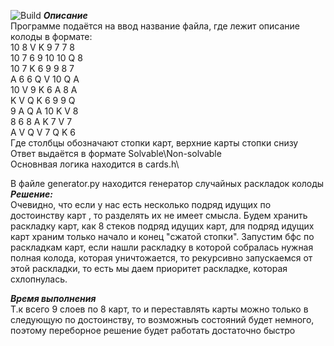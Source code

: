 ![Build](https://github.com/EmilVH/patience_game_solver/workflows/Build/badge.svg)
***Описание***\
Программе подаётся на ввод название файла, где лежит описание колоды в формате:\
10 8 V K 9 7 7 8\
10 7 6 9 10 10 Q 8\
10 7 K 6 9 9 8 7\
A 6 6 Q V 10 Q A\
10 V 9 K 6 A 8 A\
K V Q K 6 9 9 Q\
9 A Q A 10 K V 8\
8 6 8 A K 7 V 7\
A V Q V 7 Q K 6\
Где столбцы обозначают стопки карт, верхние карты стопки снизу\
Ответ выдаётся в формате Solvable\Non-solvable\
Основнвая логика находится в cards.h\

В файле generator.py находится генератор случайных раскладок колоды
***Решение:***\
Очевидно, что если у нас есть несколько подряд идущих по достоинству карт , то разделять их не имеет смысла. 
Будем хранить раскладку карт, как 8
стеков подряд идущих карт, для подряд идущих карт храним только начало и конец "сжатой стопки". Запустим бфс по раскладкам карт,
если нашли раскладку в которой собралась нужная полная колода, которая уничтожается, то рекурсивно запускаемся от этой
раскладки, то есть мы даем приоритет раскладке, которая схлопнулась.

***Время выполнения***\
Т.к всего 9 слоев по 8 карт, то и переставлять карты можно только в следующую по достоинству,
то возможныъ состояний будет немного, поэтому переборное решение будет работать достаточно быстро
